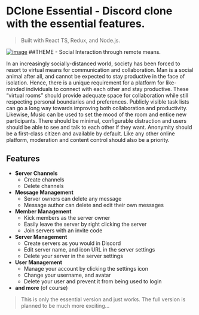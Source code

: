 # DClone Essential - Discord clone with the essential features.

> Built with React TS, Redux, and Node.js.

<a href="https://ibb.co/tqdybrW"><img src="https://i.ibb.co/T4CzH3F/image.png" alt="image" border="0"></a>
##THEME - Social Interaction through remote means.

In an increasingly socially-distanced world, society has been forced to resort to virtual means for communication and collaboration. Man is a social animal after all, and cannot be expected to stay productive in the face of isolation. Hence, there is a unique requirement for a platform for like-minded individuals to connect with each other and stay productive. These “virtual rooms” should provide adequate space for collaboration while still respecting personal boundaries and preferences. Publicly visible task lists can go a long way towards improving both collaboration and productivity. Likewise, Music can be used to set the mood of the room and entice new participants. There should be minimal, configurable distraction and users should be able to see and talk to each other if they want. Anonymity should be a first-class citizen and available by default. Like any other online platform, moderation and content control should also be a priority.

## Features

- **Server Channels**
  - Create channels
  - Delete channels
- **Message Management**
  - Server owners can delete any message
  - Message author can delete and edit their own messages
- **Member Management**
  - Kick members as the server owner
  - Easily leave the server by right clicking the server
  - Join servers with an invite code
- **Server Management**
  - Create servers as you would in Discord
  - Edit server name, and icon URL in the server settings
  - Delete your server in the server settings
- **User Management**
  - Manage your account by clicking the settings icon
  - Change your username, and avatar
  - Delete your user and prevent it from being used to login
- **and more** (of course)

> This is only the essential version and just works. The full version is planned to be much more exciting...
